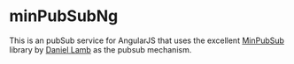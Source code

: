 # minPubSubNg

This is an pubSub service for AngularJS that uses the excellent
[MinPubSub](https://github.com/daniellmb/MinPubSub) library by [Daniel
Lamb](https://github.com/daniellmb) as the pubsub mechanism.


